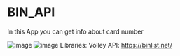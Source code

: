 # BIN_API
In this App you can get info about card number

![image](https://github.com/andreising/BINInfoApp/assets/94052489/1ab4e542-5ea0-4836-aef9-42d415fe8a8c)
![image](https://github.com/andreising/BINInfoApp/assets/94052489/49c836a3-7d84-4c45-bd9b-aee15463ba44)
Libraries: Volley
API: https://binlist.net/
